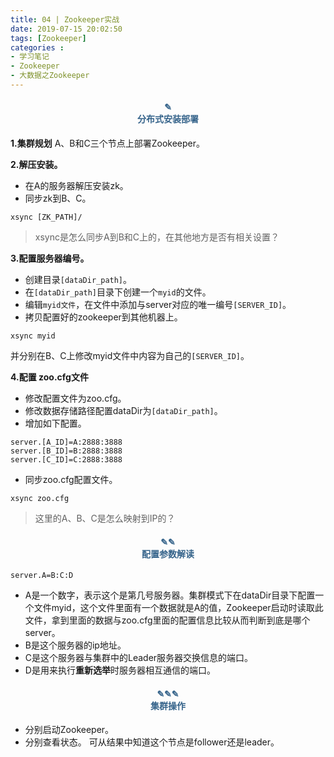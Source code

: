 ```yaml
---
title: 04 | Zookeeper实战
date: 2019-07-15 20:02:50
tags: [Zookeeper]
categories :
- 学习笔记
- Zookeeper
- 大数据之Zookeeper
---
```


#### <center><font color = "#36648B">✎</font><br/><font color = "#36648B">分布式安装部署</font></center>
**1.集群规划**
A、B和C三个节点上部署Zookeeper。

**2.解压安装。**
- 在A的服务器解压安装zk。
- 同步zk到B、C。
```
xsync [ZK_PATH]/
```
> xsync是怎么同步A到B和C上的，在其他地方是否有相关设置？

**3.配置服务器编号。**
- 创建目录`[dataDir_path]`。
- 在`[dataDir_path]`目录下创建一个`myid`的文件。
- 编辑`myid文件`，在文件中添加与server对应的唯一编号`[SERVER_ID]`。
- 拷贝配置好的zookeeper到其他机器上。
```
xsync myid
```
并分别在B、C上修改myid文件中内容为自己的`[SERVER_ID]`。

**4.配置 zoo.cfg文件**
- 修改配置文件为zoo.cfg。
- 修改数据存储路径配置dataDir为`[dataDir_path]`。
- 增加如下配置。
```
server.[A_ID]=A:2888:3888
server.[B_ID]=B:2888:3888
server.[C_ID]=C:2888:3888
```
- 同步zoo.cfg配置文件。
```
xsync zoo.cfg
```
> 这里的A、B、C是怎么映射到IP的？

#### <center><font color = "#36648B">✎✎</font><br/><font color = "#36648B">配置参数解读</font></center>
`server.A=B:C:D`
- A是一个数字，表示这个是第几号服务器。集群模式下在dataDir目录下配置一个文件myid，这个文件里面有一个数据就是A的值，Zookeeper启动时读取此文件，拿到里面的数据与zoo.cfg里面的配置信息比较从而判断到底是哪个server。
- B是这个服务器的ip地址。
- C是这个服务器与集群中的Leader服务器交换信息的端口。
- D是用来执行**重新选举**时服务器相互通信的端口。

#### <center><font color = "#36648B">✎✎✎</font><br/><font color = "#36648B">集群操作</font></center>
- 分别启动Zookeeper。
- 分别查看状态。
  可从结果中知道这个节点是follower还是leader。








